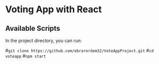 # Voting App with React

## Available Scripts

In the project directory, you can run:

#`git clone https://github.com/ebrarerdem32/VoteAppProject.git`
#`cd voteapp`
#`npm start`


